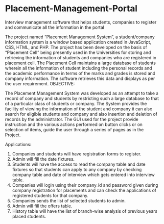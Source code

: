 # Placement-Management-Portal
Interview management software that helps students, companies to register and communicate all the information in the portal

The project named “Placement Management System”, a student/company information system is a window based application created in JavaScript, CSS, HTML, and PHP. The project has been developed on the basis of “Placement Cell” being presently used in the Universities for storing and retrieving the information of students and companies who are registered in placement cell. The Placement Cell maintains a large database of students wherein all the information of student including the personal records and the academic performance in terms of the marks and grades is stored and company information. The software retrieves this data and displays as per the user requirement.
OBJECTIVE:


The Placement Management System was developed as an attempt to take a record of company and students by restricting such a large database to that of a particular class of students or company. The System provides the facility of viewing the information of the student and company it can also search for eligible students and company and also insertion and deletion of records by the administrator. The GUI used for the project provide instruction and the various actions performed on button clicks or on selection of items, guide the user through a series of pages as in the Project.

Applications:
1. Companies and students will have registration forms to register.
2. Admin will fill the date fixtures.
3. Students will have the access to read the company table and date fixtures so that students can apply to any company by checking company table and date of interview which gets entered into interview table.
4. Companies will login using their company_id and password given during company registration for placements and can check the applications of registered students for that company.
5. Companies sends the list of selected students to admin.
6. Admin will fill the offers table.
7. History table will have the list of branch-wise analysis of previous years placed students.
